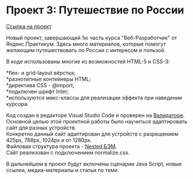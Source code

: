# Проект 3: Путешествие по России

[Ссылка на проект](https://tanya00793.github.io/russian-travel/)

Новый проект, завершающий 1ю часть курса "Веб-Разработчик" от Яндекс.Практикум.
Здесь много материалов, которые помогут желающим путешествовать по России с интересом и пользой.

В коде использованы многие из возможностей HTML-5 и CSS-3:

*flex- и grid-layout вёрстка;<br>
*разнотипные контейнеры HTML;<br>
*директива CSS - @import;<br>
*подключен шрифт Inter;<br>
*используются микс-классы для реализации эффекта при наведении курсора.<br>

Код создан в редакторе Visual Studio Code и проверен на [Валидаторе](https://validator.w3.org/).<br>
Основной целью этой проектной работы было научиться адаптировать сайт для разных устройств.<br>
Конкретно данный сайт адаптирован для устройств с разрешением 425px, 768px, 1024px и от 1280px.<br>
Файловая структура проекта - [Nested БЭМ](https://ru.bem.info/methodology/filestructure/).<br>
Сайт реализован с подключением normalize.css.

В дальнейшем в проект будут включены сценарии Java Script, новые ссылки, медиа-материалы и статьи по теме.
